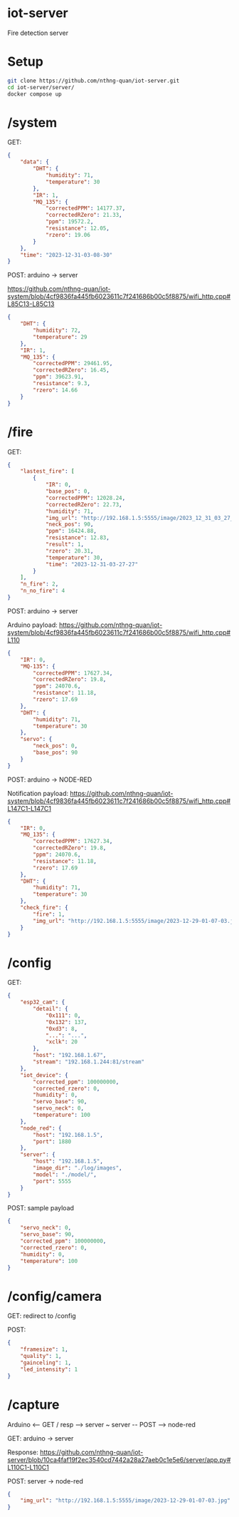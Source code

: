 # iot-server
Fire detection server

# Setup
```bash
git clone https://github.com/nthng-quan/iot-server.git
cd iot-server/server/
docker compose up
```

# /system
GET:
```json
{
    "data": {
        "DHT": {
            "humidity": 71,
            "temperature": 30
        },
        "IR": 1,
        "MQ_135": {
            "correctedPPM": 14177.37,
            "correctedRZero": 21.33,
            "ppm": 19572.2,
            "resistance": 12.05,
            "rzero": 19.06
        }
    },
    "time": "2023-12-31-03-08-30"
}
```
POST: arduino -> server

https://github.com/nthng-quan/iot-system/blob/4cf9836fa445fb6023611c7f241686b00c5f8875/wifi_http.cpp#L85C13-L85C13

```json
{    
    "DHT": {
        "humidity": 72,
        "temperature": 29
    },
    "IR": 1,
    "MQ_135": {
        "correctedPPM": 29461.95,
        "correctedRZero": 16.45,
        "ppm": 39623.91,
        "resistance": 9.3,
        "rzero": 14.66
    }
}
```

# /fire
GET:
```json
{
    "lastest_fire": [
        {
            "IR": 0,
            "base_pos": 0,
            "correctedPPM": 12028.24,
            "correctedRZero": 22.73,
            "humidity": 71,
            "img_url": "http://192.168.1.5:5555/image/2023_12_31_03_27_27.jpg",
            "neck_pos": 90,
            "ppm": 16424.88,
            "resistance": 12.83,
            "result": 1,
            "rzero": 20.31,
            "temperature": 30,
            "time": "2023-12-31-03-27-27"
        }
    ],
    "n_fire": 2,
    "n_no_fire": 4
}
```
POST: arduino -> server

Arduino payload: https://github.com/nthng-quan/iot-system/blob/4cf9836fa445fb6023611c7f241686b00c5f8875/wifi_http.cpp#L110

```json
{
    "IR": 0,
    "MQ-135": {
        "correctedPPM": 17627.34,
        "correctedRZero": 19.8,
        "ppm": 24070.6,
        "resistance": 11.18,
        "rzero": 17.69
    },
    "DHT": {
        "humidity": 71,
        "temperature": 30
    },
    "servo": {
        "neck_pos": 0,
        "base_pos": 90
    }
}
```

POST: arduino -> NODE-RED

Notification payload: https://github.com/nthng-quan/iot-system/blob/4cf9836fa445fb6023611c7f241686b00c5f8875/wifi_http.cpp#L147C1-L147C1

```json
{
    "IR": 0,
    "MQ_135": {
        "correctedPPM": 17627.34,
        "correctedRZero": 19.8,
        "ppm": 24070.6,
        "resistance": 11.18,
        "rzero": 17.69
    },
    "DHT": {
        "humidity": 71,
        "temperature": 30
    },
    "check_fire": {
        "fire": 1,
        "img_url": "http://192.168.1.5:5555/image/2023-12-29-01-07-03.jpg"
    }
}
```
# /config
GET:
```json
{
    "esp32_cam": {
        "detail": {
            "0x111": 0,
            "0x132": 137,
            "0xd3": 8,
            "...": "...",
            "xclk": 20
        },
        "host": "192.168.1.67",
        "stream": "192.168.1.244:81/stream"
    },
    "iot_device": {
        "corrected_ppm": 100000000,
        "corrected_rzero": 0,
        "humidity": 0,
        "servo_base": 90,
        "servo_neck": 0,
        "temperature": 100
    },
    "node_red": {
        "host": "192.168.1.5",
        "port": 1880
    },
    "server": {
        "host": "192.168.1.5",
        "image_dir": "./log/images",
        "model": "./model/",
        "port": 5555
    }
}
```
POST:
sample payload
```json
{
    "servo_neck": 0,
    "servo_base": 90,
    "corrected_ppm": 100000000,
    "corrected_rzero": 0,
    "humidity": 0,
    "temperature": 100
}
``````

# /config/camera
GET: redirect to /config

POST:
```json
{
    "framesize": 1, 
    "quality": 1,
    "gainceling": 1,
    "led_intensity": 1
}
```

# /capture
Arduino <-- GET / resp --> server ~ server -- POST --> node-red             

GET: arduino -> server

Response: https://github.com/nthng-quan/iot-server/blob/10ca4faf19f2ec3540cd7442a28a27aeb0c1e5e6/server/app.py#L110C1-L110C1

POST: server -> node-red
```json
{
    "img_url": "http://192.168.1.5:5555/image/2023-12-29-01-07-03.jpg"
}
```